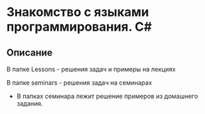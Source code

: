 # Знакомство с языками программирования. С#

## Описание

В папке Lessons - решения задач и примеры на лекциях

В папке seminars - решения задач на семинарах

* В папках семинара лежит решение примеров из домашнего задания.
